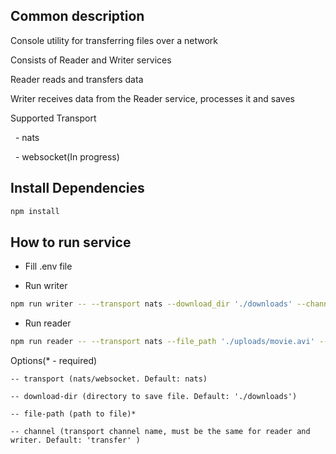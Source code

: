 ## Common description
Console utility for transferring files over a network

Consists of Reader and Writer services

Reader reads and transfers data

Writer receives data from the Reader service, processes it and saves

Supported Transport

  - nats

  - websocket(In progress)
 
## Install Dependencies

```bash
npm install
```
    
## How to run service
* Fill .env file 

* Run writer
```bash
npm run writer -- --transport nats --download_dir './downloads' --channel 'transfer'

```

* Run reader
```bash
npm run reader -- --transport nats --file_path './uploads/movie.avi' --channel 'transfer'
```

Options(* - required)

    -- transport (nats/websocket. Default: nats)
  
    -- download-dir (directory to save file. Default: './downloads')
    
    -- file-path (path to file)*
    
    -- channel (transport channel name, must be the same for reader and writer. Default: 'transfer' )
